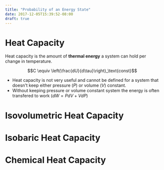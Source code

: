 ```yaml
---
title: "Probability of an Energy State"
date: 2017-12-05T15:39:52-08:00
draft: true
---
```

# Heat Capacity
Heat capacity is the amount of __thermal energy__ a system can hold per change in temperature.

$$C \equiv \left(\frac{dU}{d\tau}\right)_\text{const}$$ 

* Heat capacity is not very useful and cannot be defined for a system that doesn't keep either pressure ($P$) or volume ($V$) constant. 
* Without keeping pressure or volume constant system the energy is often transfered to work ($dW = PdV + VdP$)
# Isovolumetric Heat Capacity 
# Isobaric Heat Capacity 
# Chemical Heat Capacity
